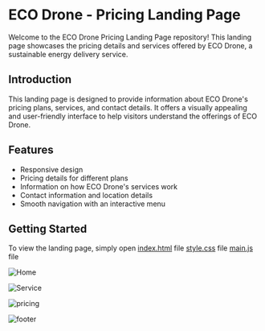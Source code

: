 # ECO Drone - Pricing Landing Page

Welcome to the ECO Drone Pricing Landing Page repository! This landing page showcases the pricing details and services offered by ECO Drone, a sustainable energy delivery service.

## Introduction

This landing page is designed to provide information about ECO Drone's pricing plans, services, and contact details. 
It offers a visually appealing and user-friendly interface to help visitors understand the offerings of ECO Drone.

## Features

- Responsive design
- Pricing details for different plans
- Information on how ECO Drone's services work
- Contact information and location details
- Smooth navigation with an interactive menu

## Getting Started

To view the landing page, simply open 
[index.html](https://github.com/Prithvirajg17/Pricing-landing-page/blob/main/index.html) file
[style.css](https://github.com/Prithvirajg17/Pricing-landing-page/blob/main/style.css) file
[main.js](https://github.com/Prithvirajg17/Pricing-landing-page/blob/main/main.js) file







![Home](https://github.com/Prithvirajg17/Pricing-landing-page/assets/148732155/d9108ed6-2bf3-4ce3-a7d1-3ecedeb94eca)


![Service](https://github.com/Prithvirajg17/Pricing-landing-page/assets/148732155/45958d85-216c-4f7d-924f-4a8358f74e3f)


![pricing](https://github.com/Prithvirajg17/Pricing-landing-page/assets/148732155/6f79eb1a-066e-4f77-bc04-de543f9dc0ed)


![footer](https://github.com/Prithvirajg17/Pricing-landing-page/assets/148732155/f35ccbcd-56dc-4453-8b81-f7335f111b53)





